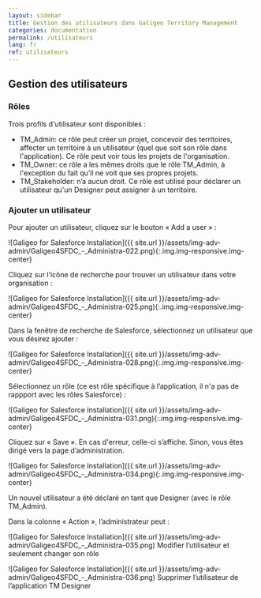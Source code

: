 ```yaml
---
layout: sidebar
title: Gestion des utilisateurs dans Galigeo Territory Management
categories: documentation
permalink: /utilisateurs
lang: fr
ref: utilisateurs
---
```


## Gestion des utilisateurs

### Rôles

Trois profils d'utilisateur sont disponibles :

- TM_Admin: ce rôle peut créer un projet, concevoir des territoires, affecter un territoire à un utilisateur (quel que soit son rôle dans l'application). Ce rôle peut voir tous les projets de l'organisation.
- TM_Owner: ce rôle a les mêmes droits que le rôle TM_Admin, à l'exception du fait qu’il ne voit que ses propres projets.
- TM_Stakeholder: n’a aucun droit. Ce rôle est utilisé pour déclarer un utilisateur qu'un Designer peut assigner à un territoire.

### Ajouter un utilisateur

Pour ajouter un utilisateur, cliquez sur le bouton « Add a user » :

![Galigeo for Salesforce Installation]({{ site.url }}/assets/img-adv-admin/Galigeo4SFDC_-_Administra-022.png){:.img.img-responsive.img-center}

Cliquez sur l’icône de recherche pour trouver un utilisateur dans votre organisation :

![Galigeo for Salesforce Installation]({{ site.url }}/assets/img-adv-admin/Galigeo4SFDC_-_Administra-025.png){:.img.img-responsive.img-center}

Dans la fenêtre de recherche de Salesforce, sélectionnez un utilisateur que vous désirez ajouter :

![Galigeo for Salesforce Installation]({{ site.url }}/assets/img-adv-admin/Galigeo4SFDC_-_Administra-028.png){:.img.img-responsive.img-center}

Sélectionnez un rôle (ce est rôle spécifique à l’application, il n'a pas de rappport avec les rôles Salesforce) :

![Galigeo for Salesforce Installation]({{ site.url }}/assets/img-adv-admin/Galigeo4SFDC_-_Administra-031.png){:.img.img-responsive.img-center}

Cliquez sur « Save ».
En cas d'erreur, celle-ci s’affiche. Sinon, vous êtes dirigé vers la page d’administration.

![Galigeo for Salesforce Installation]({{ site.url }}/assets/img-adv-admin/Galigeo4SFDC_-_Administra-034.png){:.img.img-responsive.img-center}

Un nouvel utilisateur a été déclaré en tant que Designer (avec le rôle TM_Admin).

Dans la colonne « Action », l’administrateur peut :

![Galigeo for Salesforce Installation]({{ site.url }}/assets/img-adv-admin/Galigeo4SFDC_-_Administra-035.png) Modifier l’utilisateur et seulement changer son rôle 

![Galigeo for Salesforce Installation]({{ site.url }}/assets/img-adv-admin/Galigeo4SFDC_-_Administra-036.png) Supprimer l’utilisateur de l’application TM Designer